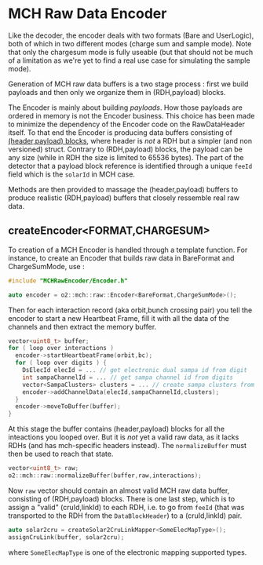 <!-- doxy
\page refDetectorsMUONMCHRawEncoder Encoder
/doxy -->

# MCH Raw Data Encoder

Like the decoder, the encoder deals with two formats (Bare and UserLogic), both
of which in two different modes (charge sum and sample mode). Note that only
the chargesum mode is fully useable (but that should not be much of a
limitation as we're yet to find a real use case for simulating the sample
mode).

Generation of MCH raw data buffers is a two stage process : first we
 build payloads and then only we organize them in (RDH,payload) blocks.

The Encoder is mainly about building *payloads*. How those payloads are ordered
in memory is not the Encoder business. This choice has been made to minimize
the dependency of the Encoder code on the RawDataHeader itself. To that end the
Encoder is producing data buffers consisting of [(header,payload)
blocks](/include/MCHRawEncoder/DataBlock.h), where header is *not* a RDH but a
simpler (and non versioned) struct. Contrary to (RDH,payload) blocks, the
payload can be any size (while in RDH the size is limited to 65536 bytes). The
part of the detector that a payload block reference is identified through a
unique `feeId` field which is the `solarId` in MCH case.

Methods are then provided to massage the (header,payload) buffers to produce
 realistic (RDH,payload) buffers that closely ressemble real raw data.

## createEncoder&lt;FORMAT,CHARGESUM>

To creation of a MCH Encoder is handled through a template function. 
For instance, to create an Encoder that builds raw data in BareFormat and 
ChargeSumMode, use : 

```.cpp
#include "MCHRawEncoder/Encoder.h"

auto encoder = o2::mch::raw::Encoder<BareFormat,ChargeSumMode>();

```

Then for each interaction record (aka orbit,bunch crossing pair) you tell 
the encoder to start a new Heartbeat Frame, fill it with all the data 
of the channels and then extract the memory buffer. 

```.cpp
vector<uint8_t> buffer;
for ( loop over interactions )
  encoder->startHeartbeatFrame(orbit,bc);
  for ( loop over digits ) {
    DsElecId elecId = ... // get electronic dual sampa id from digit
    int sampaChannelId = ... // get sampa channel id from digits
    vector<SampaClusters> clusters = ... // create sampa clusters from digits
    encoder->addChannelData(elecId,sampaChannelId,clusters);
  }
  encoder->moveToBuffer(buffer);
}
```

At this stage the buffer contains (header,payload) blocks for all the
inteactions you looped over. But it is *not* yet a valid raw data, as it lacks
RDHs (and has mch-specific headers instead). The `normalizeBuffer` must then
 be used to reach that state.

```.cpp
vector<uint8_t> raw;
o2::mch::raw::normalizeBuffer(buffer,raw,interactions);
```

Now `raw` vector should contain an almost valid MCH raw data buffer, consisting
of (RDH,payload) blocks. There is one last step, which is to assign a "valid"
(cruId,linkId) to each RDH, i.e. to go from `feeId` (that was transported to
the RDH from the `DataBlockHeader`) to a (cruId,linkId) pair.

```.cpp
auto solar2cru = createSolar2CruLinkMapper<SomeElecMapType>();
assignCruLink(buffer, solar2cru);
```

where `SomeElecMapType` is one of the electronic mapping supported types.
